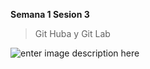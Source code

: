 
**Semana 1 Sesion 3**

> Git Huba y Git Lab

![enter image description here](https://api-blog-v6.prodequa.com/storage/blog/posts/spatial-2.jpeg)

